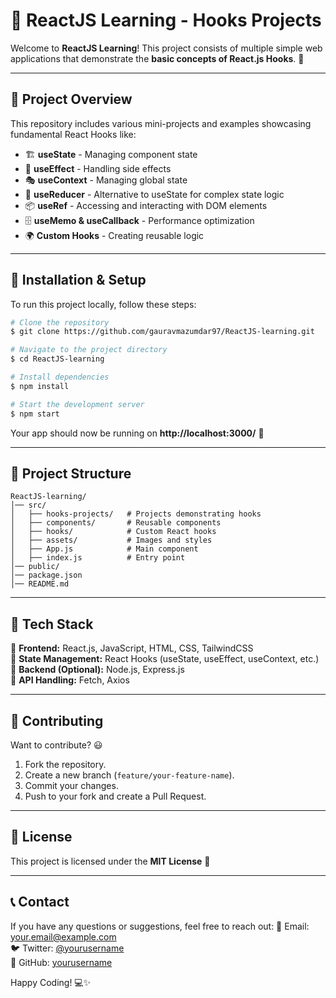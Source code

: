# 🚀 **ReactJS Learning - Hooks Projects**  

Welcome to **ReactJS Learning**! This project consists of multiple simple web applications that demonstrate the **basic concepts of React.js Hooks**. 🎉

---

## 📌 **Project Overview**

This repository includes various mini-projects and examples showcasing fundamental React Hooks like:
- 🏗️ **useState** - Managing component state
- 🔄 **useEffect** - Handling side effects
- 🎭 **useContext** - Managing global state
- 🔗 **useReducer** - Alternative to useState for complex state logic
- 📦 **useRef** - Accessing and interacting with DOM elements
- 🗄️ **useMemo & useCallback** - Performance optimization
- 🌍 **Custom Hooks** - Creating reusable logic

---

## 🎯 **Installation & Setup**

To run this project locally, follow these steps:

```bash
# Clone the repository
$ git clone https://github.com/gauravmazumdar97/ReactJS-learning.git

# Navigate to the project directory
$ cd ReactJS-learning

# Install dependencies
$ npm install

# Start the development server
$ npm start
```

Your app should now be running on **http://localhost:3000/** 🚀

---

## 📁 **Project Structure**

```plaintext
ReactJS-learning/
│── src/
│   ├── hooks-projects/   # Projects demonstrating hooks
│   ├── components/       # Reusable components
│   ├── hooks/            # Custom React hooks
│   ├── assets/           # Images and styles
│   ├── App.js            # Main component
│   ├── index.js          # Entry point
│── public/
│── package.json
│── README.md
```

---

## 🚀 **Tech Stack**

🔹 **Frontend:** React.js, JavaScript, HTML, CSS, TailwindCSS  
🔹 **State Management:** React Hooks (useState, useEffect, useContext, etc.)  
🔹 **Backend (Optional):** Node.js, Express.js  
🔹 **API Handling:** Fetch, Axios  

---

## 🤝 **Contributing**

Want to contribute? 😃
1. Fork the repository.
2. Create a new branch (`feature/your-feature-name`).
3. Commit your changes.
4. Push to your fork and create a Pull Request.

---

## 📜 **License**

This project is licensed under the **MIT License** 📜

---

## 📞 **Contact**

If you have any questions or suggestions, feel free to reach out:
📧 Email: your.email@example.com  
🐦 Twitter: [@yourusername](https://twitter.com/yourusername)  
📌 GitHub: [yourusername](https://github.com/yourusername)  

Happy Coding! 💻✨
